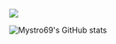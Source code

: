 <a href="https://discord.gg/a51" rel="nofollow"><img src="https://img.shields.io/discord/806927365543690270?label=Discord&style=for-the-badge"  style="max-width:100%;"></a>

![Mystro69's GitHub stats](https://github-readme-stats.vercel.app/api?username=Mystro69&show_icons=true&include_all_commits=true&count_private=true)
